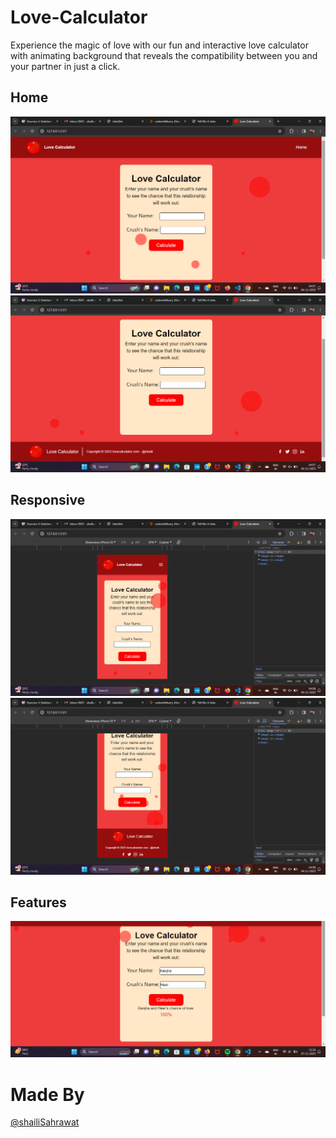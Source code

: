 # Love-Calculator
Experience the magic of love with our fun and interactive love calculator with animating background that reveals the compatibility between you and your partner in just a click.
## Home
![Image Description](https://github.com/ShailiSahrawat/Love---Calculator/blob/main/Screenshot%20(47).png)
![Image Description](https://github.com/ShailiSahrawat/Love---Calculator/blob/main/Screenshot%20(48).png)
## Responsive

![Image Description](https://github.com/ShailiSahrawat/Love---Calculator/blob/main/Screenshot%20(50).png)
![Image Description](https://github.com/ShailiSahrawat/Love---Calculator/blob/main/Screenshot%20(49).png)

## Features
![Image Description](https://github.com/ShailiSahrawat/Love---Calculator/blob/main/Screenshot%20(70).png)


# Made By
[@shailiSahrawat](https://github.com/shailisahrawat)


